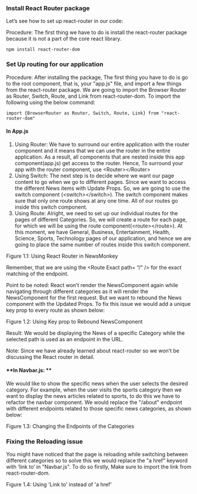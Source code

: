 

### **Install React Router package**

Let’s see how to set up react-router in our code:

Procedure: The first thing we have to do is install the react-router package because it is not a part of the core react library.


```
npm install react-router-dom
```





### **Set Up routing for our application**

Procedure: After installing the package, The first thing you have to do is go to the root component, that is, your "app.js" file, and import a few things from the react-router package. We are going to import the Browser Router as Router, Switch, Route, and Link from react-router-dom. To import the following using the below command:


```
import {BrowserRouter as Router, Switch, Route, Link} from "react-router-dom"
```



#### **In App.js**



1. Using Router: We have to surround our entire application with the router component and it means that we can use the router in the entire application. As a result, all components that are nested inside this app component(app.js) get access to the router. Hence, To surround your app with the router component, use &lt;Router>&lt;/Router>
2. Using Switch: The next step is to decide where we want our page content to go when we go to different pages. Since we want to access the different News items with Update Props. So, we are going to use the switch component (&lt;switch>&lt;/switch>). The switch component makes sure that only one route shows at any one time. All of our routes go inside this switch component.
3. Using Route: Alright, we need to set up our individual routes for the pages of different Categories. So, we will create a route for each page, for which we will be using the route component(&lt;route>&lt;/route>). At this moment, we have General, Business, Entertainment, Health, Science, Sports, Technology pages of our application, and hence we are going to place the same number of routes inside this switch component.

Figure 1.1: Using React Router in NewsMonkey

Remember, that we are using the &lt;Route Exact path= “/” /> for the exact matching of the endpoint.



Point to be noted: React won’t render the NewsComponent again while navigating through different categories as it will render the NewsComponent for the first request. But we want to rebound the News component with the Updated Props. To fix this issue we would add a unique key prop to every route as shown below:

Figure 1.2: Using Key prop to Rebound NewsComponent

Result: We would be displaying the News of a specific Category while the selected path is used as an endpoint in the URL.

Note: Since we have already learned about react-router so we won’t be discussing the React router in detail.


#### **In Navbar.js: **

We would like to show the specific news when the user selects the desired category. For example, when the user visits the sports category then we want to display the news articles related to sports, to do this we have to refactor the navbar component. We would replace the "/about" endpoint with different endpoints related to those specific news categories, as shown below:

Figure 1.3: Changing the Endpoints of the Categories




### **Fixing the Reloading issue**

You might have noticed that the page is reloading while switching between different categories so to solve this we would replace the "a href" keyword with ‘link to’ in "Navbar.js". To do so firstly, Make sure to import the link from react-router-dom.

Figure 1.4: Using 'Link to' instead of 'a href'

